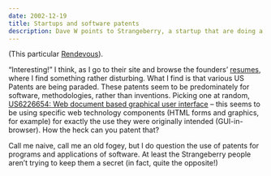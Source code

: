 ```yaml
---
date: 2002-12-19
title: Startups and software patents
description: Dave W points to Strangeberry, a startup that are doing a Java rendition of Rendevous.
---
```



(This particular [Rendevous](http://www.zeroconf.org/Rendezvous/)).

“Interesting!” I think, as I go to their site and browse the founders’ [resumes](http://www.strangeberry.com/about/index.html), where I find something rather disturbing. What I find is that various US Patents are being paraded. These patents seem to be predominately for software, methodologies, rather than inventions. Picking one at random, [US6226654: Web document based graphical user interface](http://www.delphion.com/details?pn=US06226654__) – this seems to be using specific web technology components (HTML forms and graphics, for example) for exactly the use they were originally intended (GUI-in-browser). How the heck can you patent that?

Call me naive, call me an old fogey, but I do question the use of patents for programs and applications of software. At least the Strangeberry people aren’t trying to keep them a secret (in fact, quite the opposite!)
